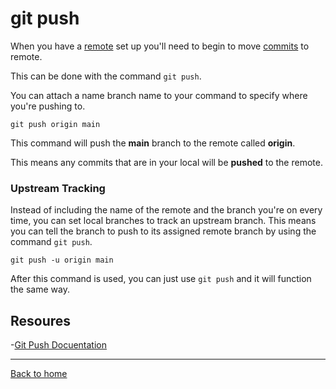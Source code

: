 
# git push

When you have a [remote](./REMOTE.md) set up you'll need to begin to move [commits](./COMMIT.md) to remote.

This can be done with the command `git push`.

You can attach a name branch name to your command to specify where you're pushing to.

```
git push origin main 
```

This command will push the **main** branch to the remote called **origin**.

This means any commits that are in your local will be **pushed** to the remote.

### Upstream Tracking 

Instead of including the name of the remote and the branch you're on every time, you can set local branches to track an upstream branch.
This means you can tell the branch to push to its assigned remote branch by using the command `git push`.

```
git push -u origin main
```

After this command is used, you can just use `git push` and it will function the same way.

## Resoures

-[Git Push Docuentation](https://git-scm.com/docs/git-push)

---

[Back to home](../README.md)